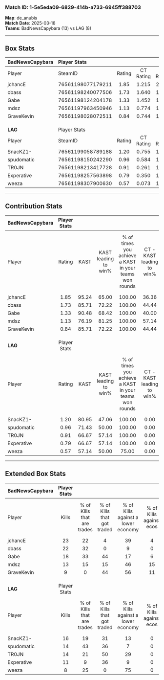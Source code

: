 ### Match ID: 1-5e5eda09-6829-414b-a733-6945ff388703  
**Map**: de_anubis  
**Match Date**: 2025-03-18  
**Teams**: BadNewsCapybara (13) vs LAG (8)  

---  

## Box Stats  

| **BadNewsCapybara** | Player Stats      |        |           |          |       |       |       |         |        |      |     |
| :- | :- | :-: | :-: | :-: | :-: | :-: | :-: | :-: | :-: | :-: | :-: |
| Player              | SteamID           | Rating | CT Rating | T Rating | KAST  |  ADR  | Kills | Assists | Deaths | K/D  | HS% |
| jchancE             | 76561198077179211 |  1.85  |   1.215   |  2.958   | 95.24 | 114.8 |  23   |    8    |   10   | 2.30 | 21  |
| cbass               | 76561198240077506 |  1.73  |   1.640   |  1.901   | 85.71 | 96.3  |  22   |    6    |   8    | 2.75 | 50  |
| Gabe                | 76561198124204178 |  1.33  |   1.452   |  1.405   | 90.48 | 86.5  |  18   |    4    |   17   | 1.06 | 61  |
| mdsz                | 76561197963450946 |  1.13  |   0.774   |  1.793   | 76.19 | 80.7  |  13   |    6    |   12   | 1.08 | 84  |
| GraveKevin          | 76561198028072511 |  0.84  |   0.744   |  1.507   | 85.71 | 53.1  |   9   |    3    |   16   | 0.56 | 66  |
|                     |                   |        |           |          |       |       |       |         |        |      |     |
|                     |                   |        |           |          |       |       |       |         |        |      |     |
|                     |                   |        |           |          |       |       |       |         |        |      |     |
| **LAG**             | Player Stats      |        |           |          |       |       |       |         |        |      |     |
| Player              | SteamID           | Rating | CT Rating | T Rating | KAST  |  ADR  | Kills | Assists | Deaths | K/D  | HS% |
| SnacKZ1-            | 76561199058789188 |  1.20  |   0.755   |  1.803   | 80.95 | 78.7  |  16   |    4    |   15   | 1.07 | 62  |
| spudomatic          | 76561198150242290 |  0.96  |   0.584   |  1.445   | 71.43 | 65.2  |  14   |    6    |   17   | 0.82 | 42  |
| TR0JN               | 76561198213417728 |  0.91  |   0.261   |  1.451   | 66.67 | 69.8  |  14   |    5    |   18   | 0.78 | 35  |
| Experative          | 76561198257563898 |  0.79  |   0.350   |  1.247   | 66.67 | 69.6  |  11   |    4    |   18   | 0.61 | 81  |
| weeza               | 76561198307900630 |  0.57  |   0.073   |  1.031   | 57.14 | 53.0  |   8   |    5    |   17   | 0.47 | 37  |
---  

## Contribution Stats  

| **BadNewsCapybara** | Player Stats |       |                      |                                                        |                           |                                                             |                          |                                                            |
| :- | :-: | :-: | :-: | :-: | :-: | :-: | :-: | :-: |
| Player              |    Rating    | KAST  | KAST leading to win% | % of times you achieve a KAST in your teams won rounds | CT - KAST leading to win% | CT - % of times you achieve a KAST in your teams won rounds | T - KAST leading to win% | T - % of times you achieve a KAST in your teams won rounds |
| jchancE             |     1.85     | 95.24 |        65.00         |                         100.00                         |           36.36           |                           100.00                            |          100.00          |                           100.00                           |
| cbass               |     1.73     | 85.71 |        72.22         |                         100.00                         |           44.44           |                           100.00                            |          100.00          |                           100.00                           |
| Gabe                |     1.33     | 90.48 |        68.42         |                         100.00                         |           40.00           |                           100.00                            |          100.00          |                           100.00                           |
| mdsz                |     1.13     | 76.19 |        81.25         |                         100.00                         |           57.14           |                           100.00                            |          100.00          |                           100.00                           |
| GraveKevin          |     0.84     | 85.71 |        72.22         |                         100.00                         |           44.44           |                           100.00                            |          100.00          |                           100.00                           |
|                     |              |       |                      |                                                        |                           |                                                             |                          |                                                            |
|                     |              |       |                      |                                                        |                           |                                                             |                          |                                                            |
|                     |              |       |                      |                                                        |                           |                                                             |                          |                                                            |
| **LAG**             | Player Stats |       |                      |                                                        |                           |                                                             |                          |                                                            |
| Player              |    Rating    | KAST  | KAST leading to win% | % of times you achieve a KAST in your teams won rounds | CT - KAST leading to win% | CT - % of times you achieve a KAST in your teams won rounds | T - KAST leading to win% | T - % of times you achieve a KAST in your teams won rounds |
| SnacKZ1-            |     1.20     | 80.95 |        47.06         |                         100.00                         |           0.00            |                            0.00                             |          66.67           |                           100.00                           |
| spudomatic          |     0.96     | 71.43 |        50.00         |                         100.00                         |           0.00            |                            0.00                             |          72.73           |                           100.00                           |
| TR0JN               |     0.91     | 66.67 |        57.14         |                         100.00                         |           0.00            |                            0.00                             |          72.73           |                           100.00                           |
| Experative          |     0.79     | 66.67 |        57.14         |                         100.00                         |           0.00            |                            0.00                             |          80.00           |                           100.00                           |
| weeza               |     0.57     | 57.14 |        50.00         |                         75.00                          |           0.00            |                            0.00                             |          66.67           |                           75.00                            |
---  

## Extended Box Stats  

| **BadNewsCapybara** | Player Stats |                            |                            |                                    |                         |                              |                                 |        |                             |                                     |                          |                               |                            |
| :- | :-: | :-: | :-: | :-: | :-: | :-: | :-: | :-: | :-: | :-: | :-: | :-: | :-: |
| Player              |    Kills     | % of Kills that are trades | % of Kills that got traded | % of Kills against a lower economy | % of Kills against ecos | % of Kills that are flawless | % of Kills that are close duels | Deaths | % of Deaths that get traded | % of Deaths against a lower economy | % of Deaths against ecos | % of Deaths that are flawless | % of Deaths that are close |
| jchancE             |      23      |             22             |             4              |                 39                 |            4            |              70              |                4                |   10   |             40              |                 10                  |            10            |              80               |             10             |
| cbass               |      22      |             32             |             0              |                 9                  |            0            |              64              |                5                |   8    |             13              |                 13                  |            0             |              75               |             0              |
| Gabe                |      18      |             33             |             44             |                 17                 |            6            |              50              |               22                |   17   |             24              |                 12                  |            6             |              65               |             0              |
| mdsz                |      13      |             15             |             15             |                 46                 |           15            |              62              |                0                |   12   |             25              |                  8                  |            0             |              33               |             17             |
| GraveKevin          |      9       |             0              |             44             |                 56                 |           11            |              78              |               11                |   16   |             56              |                 13                  |            0             |              63               |             6              |
|                     |              |                            |                            |                                    |                         |                              |                                 |        |                             |                                     |                          |                               |                            |
|                     |              |                            |                            |                                    |                         |                              |                                 |        |                             |                                     |                          |                               |                            |
|                     |              |                            |                            |                                    |                         |                              |                                 |        |                             |                                     |                          |                               |                            |
| **LAG**             | Player Stats |                            |                            |                                    |                         |                              |                                 |        |                             |                                     |                          |                               |                            |
| Player              |    Kills     | % of Kills that are trades | % of Kills that got traded | % of Kills against a lower economy | % of Kills against ecos | % of Kills that are flawless | % of Kills that are close duels | Deaths | % of Deaths that get traded | % of Deaths against a lower economy | % of Deaths against ecos | % of Deaths that are flawless | % of Deaths that are close |
| SnacKZ1-            |      16      |             19             |             31             |                 13                 |            0            |              69              |                6                |   15   |             40              |                  7                  |            0             |              87               |             0              |
| spudomatic          |      14      |             43             |             36             |                 7                  |            0            |              50              |                7                |   17   |             18              |                 12                  |            0             |              53               |             6              |
| TR0JN               |      14      |             21             |             50             |                 29                 |            0            |              71              |                7                |   18   |              6              |                  6                  |            0             |              61               |             11             |
| Experative          |      11      |             9              |             36             |                 9                  |            0            |              55              |                9                |   18   |             17              |                 17                  |            0             |              56               |             11             |
| weeza               |      8       |             25             |             0              |                 75                 |            0            |              63              |                0                |   17   |             12              |                  0                  |            0             |              65               |             12             |
